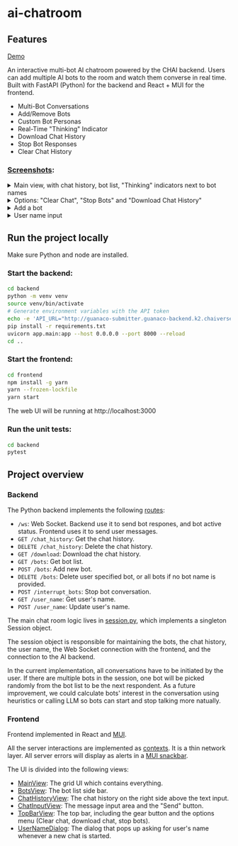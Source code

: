 # ai-chatroom

## Features


[Demo](screenshots/demo.mov)


An interactive multi-bot AI chatroom powered by the CHAI backend. Users can add multiple AI bots to the room and watch them converse in real time. Built with FastAPI (Python) for the backend and React + MUI for the frontend.

- Multi-Bot Conversations
- Add/Remove Bots
- Custom Bot Personas
- Real-Time "Thinking" Indicator
- Download Chat History
- Stop Bot Responses
- Clear Chat History

### [Screenshots](screenshots/):
<details>
<summary>
Main view, with chat history, bot list, "Thinking" indicators next to bot names
</summary>

![main](screenshots/chat.png)
</details>

<details>
<summary>
Options: "Clear Chat", "Stop Bots" and "Download Chat History"
</summary>

![options](screenshots/options.png)
</details>

<details>
<summary>
Add a bot
</summary>

![add bot](screenshots/add_bot.png)
</details>

<details>
<summary>
User name input
</summary>

![user name input](screenshots/username_prompt.png)
</details>

## Run the project locally

Make sure Python and node are installed.

### Start the backend:

```sh
cd backend
python -m venv venv
source venv/bin/activate
# Generate environment variables with the API token
echo -e 'API_URL="http://guanaco-submitter.guanaco-backend.k2.chaiverse.com/endpoints/onsite/chat"\nAPI_KEY="CR_14d43f2bf78b4b0590c2a8b87f354746"' > ../.env
pip install -r requirements.txt
uvicorn app.main:app --host 0.0.0.0 --port 8000 --reload
cd ..
```

### Start the frontend:

```sh
cd frontend
npm install -g yarn
yarn --frozen-lockfile
yarn start
```

The web UI will be running at http://localhost:3000

### Run the unit tests:

```sh
cd backend
pytest
```
## Project overview

### Backend

The Python backend implements the following [routes](backend/app/routes):

- `/ws`: Web Socket. Backend use it to send bot respones, and bot active status. Frontend uses it to send user messages.
- `GET /chat_history`: Get the chat history.
- `DELETE /chat_history`: Delete the chat history.
- `GET /download`: Download the chat history.
- `GET /bots`: Get bot list.
- `POST /bots`: Add new bot.
- `DELETE /bots`: Delete user specified bot, or all bots if no bot name is provided.
- `POST /interrupt_bots`: Stop bot conversation.
- `GET /user_name`: Get user's name.
- `POST /user_name`: Update user's name.

The main chat room logic lives in [session.py](backend/app/services/session.py), which implements a singleton Session object.

The session object is responsible for maintaining the bots, the chat history, the user name, the Web Socket connection with the frontend, and the connection to the AI backend.

In the current implementation, all conversations have to be initiated by the user. If there are multiple bots in the session, one bot will be picked randomly from the bot list to be the next respondent. As a future improvement, we could calculate bots' interest in the conversation using heuristics or calling LLM so bots can start and stop talking more natually.

### Frontend

Frontend implemented in React and [MUI](https://mui.com/material-ui/).

All the server interactions are implemented as [contexts](frontend/src/contexts). It is a thin network layer. All server errors will display as alerts in a [MUI snackbar](https://mui.com/material-ui/react-snackbar/).

The UI is divided into the following views:
- [MainView](frontend/src/components/MainView.tsx): The grid UI which contains everything.
- [BotsView](frontend/src/components/BotsView.tsx): The bot list side bar.
- [ChatHistoryView](frontend/src/components/ChatHistoryView.tsx): The chat history on the right side above the text input.
- [ChatInputView](frontend/src/components/ChatInputView.tsx): The message input area and the "Send" button.
- [TopBarView](frontend/src/components/TopBarView.tsx): The top bar, including the gear button and the options menu (Clear chat, download chat, stop bots).
- [UserNameDialog](frontend/src/components/UserNameDialog): The dialog that pops up asking for user's name whenever a new chat is started.
